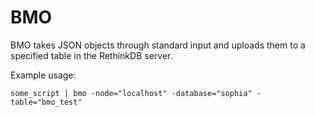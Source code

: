 # BMO

BMO takes JSON objects through standard input and uploads them to a specified table in the RethinkDB server.

Example usage:

`some_script | bmo -node="localhost" -database="sophia" -table="bmo_test"`


